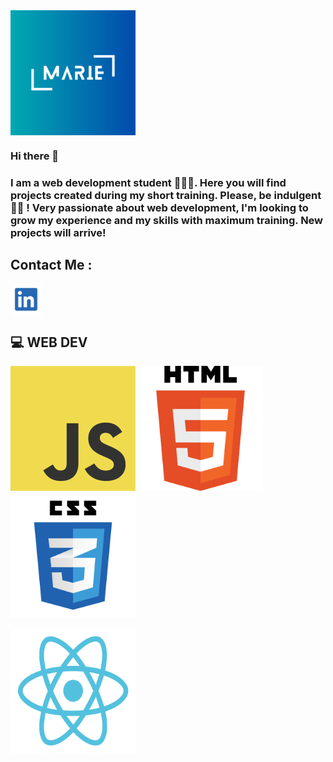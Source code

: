 <img src="https://github.com/MarieMelodyF/MarieMelodyF/blob/main/Logo.png?raw=true" width="200" height="200" align="center">



### Hi there 👋

<h3>I am a web development student 🙎🏻‍♀.
Here you will find projects created during my short training. 
Please, be indulgent 🤟🏼 !
Very passionate about web development, 
I'm looking to grow my experience and my skills with maximum training.
New projects will arrive!</h3>

## Contact Me :
<a href="https://www.linkedin.com/in/marie-melody-fontana-250205a7/" target="blank"><img align="center" src="https://github.com/MarieMelodyF/MarieMelodyF/blob/main/images/linkedin.jpg" alt="linkedin" height="50" width="50" /></a>

## 💻 **WEB DEV**
<img src="https://github.com/MarieMelodyF/MarieMelodyF/blob/main/images/JavaScript.png" width="200" height="200">
<img src="https://github.com/MarieMelodyF/MarieMelodyF/blob/main/images/HTML5.png
" width="200" height="200">
<img src="https://github.com/MarieMelodyF/MarieMelodyF/blob/main/images/css3.png" width="200" height="200">

<img src="https://github.com/MarieMelodyF/MarieMelodyF/blob/main/images/react.png
" width="200" height="200">





<!--
**MarieMelodyF/MarieMelodyF** is a ✨ _special_ ✨ repository because its `README.md` (this file) appears on your GitHub profile.

Here are some ideas to get you started:

- 🔭 I’m currently working on ...
- 🌱 I’m currently learning ...
- 👯 I’m looking to collaborate on ...
- 🤔 I’m looking for help with ...
- 💬 Ask me about ...
- 📫 How to reach me: ...
- 😄 Pronouns: ...
- ⚡ Fun fact: ...
-->



